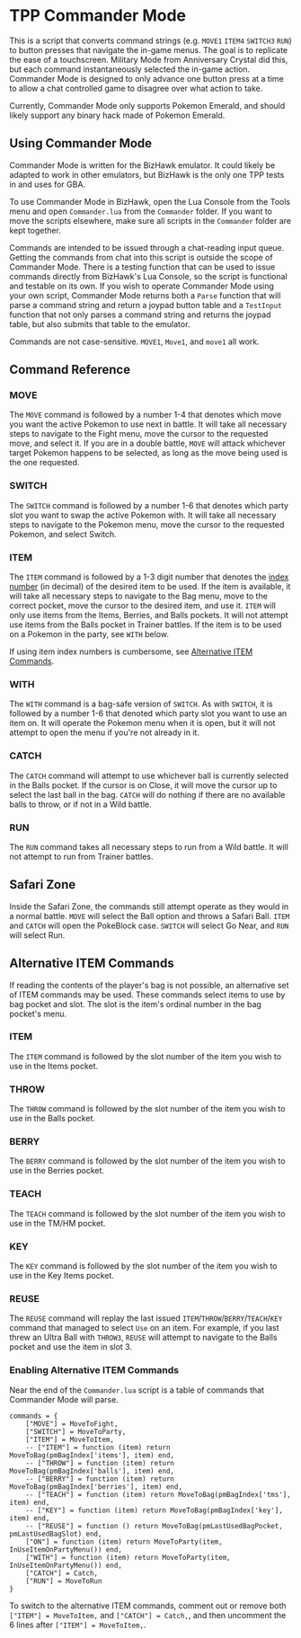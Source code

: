 # TPP Commander Mode

This is a script that converts command strings (e.g. `MOVE1` `ITEM4` `SWITCH3` `RUN`) to button presses that navigate the in-game menus. The goal is to replicate the ease of a touchscreen. Military Mode from Anniversary Crystal did this, but each command instantaneously selected the in-game action. Commander Mode is designed to only advance one button press at a time to allow a chat controlled game to disagree over what action to take.

Currently, Commander Mode only supports Pokemon Emerald, and should likely support any binary hack made of Pokemon Emerald.

## Using Commander Mode

Commander Mode is written for the BizHawk emulator. It could likely be adapted to work in other emulators, but BizHawk is the only one TPP tests in and uses for GBA.

To use Commander Mode in BizHawk, open the Lua Console from the Tools menu and open `Commander.lua` from the `Commander` folder. If you want to move the scripts elsewhere, make sure all scripts in the `Commander` folder are kept together.

Commands are intended to be issued through a chat-reading input queue. Getting the commands from chat into this script is outside the scope of Commander Mode.
There is a testing function that can be used to issue commands directly from BizHawk's Lua Console, so the script is functional and testable on its own.
If you wish to operate Commander Mode using your own script, Commander Mode returns both a `Parse` function that will parse a command string and return a joypad button table and a `TestInput` function that not only parses a command string and returns the joypad table, but also submits that table to the emulator.

Commands are not case-sensitive. `MOVE1`, `Move1`, and `move1` all work.

## Command Reference

### MOVE

The `MOVE` command is followed by a number 1-4 that denotes which move you want the active Pokemon to use next in battle. It will take all necessary steps to navigate to the Fight menu, move the cursor to the requested move, and select it. If you are in a double battle, `MOVE` will attack whichever target Pokemon happens to be selected, as long as the move being used is the one requested.

### SWITCH

The `SWITCH` command is followed by a number 1-6 that denotes which party slot you want to swap the active Pokemon with. It will take all necessary steps to navigate to the Pokemon menu, move the cursor to the requested Pokemon, and select Switch.

### ITEM

The `ITEM` command is followed by a 1-3 digit number that denotes the [index number](https://bulbapedia.bulbagarden.net/wiki/List_of_items_by_index_number_(Generation_III)) (in decimal) of the desired item to be used. If the item is available, it will take all necessary steps to navigate to the Bag menu, move to the correct pocket, move the cursor to the desired item, and use it. `ITEM` will only use items from the Items, Berries, and Balls pockets. It will not attempt use items from the Balls pocket in Trainer battles. If the item is to be used on a Pokemon in the party, see `WITH` below.

If using item index numbers is cumbersome, see [Alternative ITEM Commands](#alternative-item-commands).

### WITH

The `WITH` command is a bag-safe version of `SWITCH`. As with `SWITCH`, it is followed by a number 1-6 that denoted which party slot you want to use an item on. It will operate the Pokemon menu when it is open, but it will not attempt to open the menu if you're not already in it.

### CATCH

The `CATCH` command will attempt to use whichever ball is currently selected in the Balls pocket. If the cursor is on Close, it will move the cursor up to select the last ball in the bag. `CATCH` will do nothing if there are no available balls to throw, or if not in a Wild battle. 

### RUN

The `RUN` command takes all necessary steps to run from a Wild battle. It will not attempt to run from Trainer battles.

## Safari Zone

Inside the Safari Zone, the commands still attempt operate as they would in a normal battle. `MOVE` will select the Ball option and throws a Safari Ball. `ITEM` and `CATCH` will open the PokeBlock case. `SWITCH` will select Go Near, and `RUN` will select Run.

## Alternative ITEM Commands

If reading the contents of the player's bag is not possible, an alternative set of ITEM commands may be used. These commands select items to use by bag pocket and slot. The slot is the item's ordinal number in the bag pocket's menu.

### ITEM

The `ITEM` command is followed by the slot number of the item you wish to use in the Items pocket.

### THROW

The `THROW` command is followed by the slot number of the item you wish to use in the Balls pocket.

### BERRY

The `BERRY` command is followed by the slot number of the item you wish to use in the Berries pocket.

### TEACH

The `TEACH` command is followed by the slot number of the item you wish to use in the TM/HM pocket.

### KEY

The `KEY` command is followed by the slot number of the item you wish to use in the Key Items pocket.

### REUSE

The `REUSE` command will replay the last issued `ITEM`/`THROW`/`BERRY`/`TEACH`/`KEY` command that managed to select `Use` on an item. For example, if you last threw an Ultra Ball with `THROW3`, `REUSE` will attempt to navigate to the Balls pocket and use the item in slot 3.

### Enabling Alternative ITEM Commands

Near the end of the `Commander.lua` script is a table of commands that Commander Mode will parse. 
```
commands = {
    ["MOVE"] = MoveToFight,
    ["SWITCH"] = MoveToParty,
    ["ITEM"] = MoveToItem,
    -- ["ITEM"] = function (item) return MoveToBag(pmBagIndex['items'], item) end,
    -- ["THROW"] = function (item) return MoveToBag(pmBagIndex['balls'], item) end,
    -- ["BERRY"] = function (item) return MoveToBag(pmBagIndex['berries'], item) end,
    -- ["TEACH"] = function (item) return MoveToBag(pmBagIndex['tms'], item) end,
    -- ["KEY"] = function (item) return MoveToBag(pmBagIndex['key'], item) end,
    -- ["REUSE"] = function () return MoveToBag(pmLastUsedBagPocket, pmLastUsedBagSlot) end,
    ["ON"] = function (item) return MoveToParty(item, InUseItemOnPartyMenu()) end,
    ["WITH"] = function (item) return MoveToParty(item, InUseItemOnPartyMenu()) end,
    ["CATCH"] = Catch,
    ["RUN"] = MoveToRun
}
```
To switch to the alternative ITEM commands, comment out or remove both `["ITEM"] = MoveToItem,` and `["CATCH"] = Catch,`, and then uncomment the 6 lines after `["ITEM"] = MoveToItem,`.